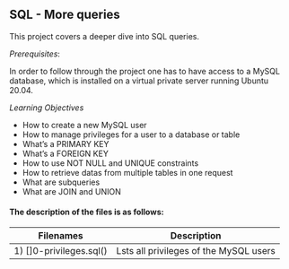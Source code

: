 ## SQL - More queries
 
 This project covers a deeper dive into SQL queries.

 *Prerequisites*:

In order to follow through the project one has to have access to a MySQL database,
which is installed on a virtual private server running Ubuntu 20.04.

 *Learning Objectives*

 - How to create a new MySQL user
 - How to manage privileges for a user to a database or table
 - What’s a PRIMARY KEY
 - What’s a FOREIGN KEY
 - How to use NOT NULL and UNIQUE constraints
 - How to retrieve datas from multiple tables in one request
 - What are subqueries
 - What are JOIN and UNION

 #### The description of the files is  as follows:

|Filenames | Description |
| ------------- | ------------- |
|1) []0-privileges.sql()|Lsts all privileges of the MySQL users|

